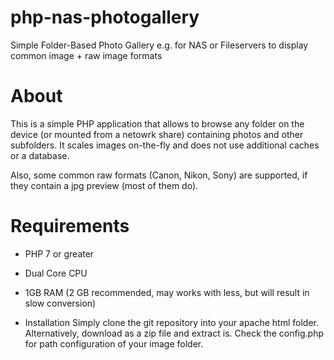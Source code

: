 # php-nas-photogallery
Simple Folder-Based Photo Gallery e.g. for NAS or Fileservers to display common image + raw image formats

# About
This is a simple PHP application that allows to browse any folder on the device (or mounted from a netowrk share) containing photos and other subfolders.
It scales images on-the-fly and does not use additional caches or a database.

Also, some common raw formats (Canon, Nikon, Sony) are supported, if they contain a jpg preview (most of them do).

# Requirements
- PHP 7 or greater
- Dual Core CPU
- 1GB RAM (2 GB recommended, may works with less, but will result in slow conversion)

- Installation
Simply clone the git repository into your apache html folder. Alternatively, download as a zip file and extract is.
Check the config.php for path configuration of your image folder.
